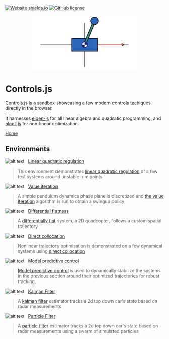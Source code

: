 [![Website shields.io](https://img.shields.io/website-up-down-green-red/http/shields.io.svg)](https://bertrandbev.github.io/controls-js/#/)
[![GitHub license](https://img.shields.io/github/license/Naereen/StrapDown.js.svg)](https://github.com/Naereen/StrapDown.js/blob/master/LICENSE)

<p align="center">
  <img width="340" src="/src/assets/logo.png">
</p>

# Controls.js

Controls.js is a sandbox showcasing a few modern controls techiques directly in the browser.

It harnesses [eigen-js](https://github.com/BertrandBev/eigen-js) for all linear algebra and quadratic programming, and [nlopt-js](https://github.com/BertrandBev/nlopt-js) for non-linear optimization.

[Home](https://bertrandbev.github.io/controls-js/#/)

## Environments

![alt text](https://api.iconify.design/mdi-matrix.svg?color=purple&width=25&height=25) &nbsp;   [Linear quadratic regulation](https://bertrandbev.github.io/controls-js/#/lqr/cartPole)

> This environment demonstrates [linear quadratic regulation](https://en.wikipedia.org/wiki/Linear%E2%80%93quadratic_regulator) of a few test systems around unstable trim points

![alt text](https://api.iconify.design/mdi-restore.svg?color=purple&width=25&height=25) &nbsp;   [Value iteration](https://bertrandbev.github.io/controls-js/#/valueIteration/simplePendulum)

> A simple pendulum dynamics phase plane is discretized and [the value iteration](https://en.wikipedia.org/wiki/Markov_decision_process#Value_iteration) algorithm is run to obtain a swingup policy

![alt text](https://api.iconify.design/mdi-infinity.svg?color=purple&width=25&height=25) &nbsp;   [Differential flatness](https://bertrandbev.github.io/controls-js/#/flatness/quadrotor2D)

> A [differentially flat](https://en.wikipedia.org/wiki/Flatness_(systems_theory)) system, a 2D quadcopter, follows a custom spatial trajectory

![alt text](https://api.iconify.design/mdi-vector-curve.svg?color=purple&width=25&height=25) &nbsp;   [Direct collocation](https://bertrandbev.github.io/controls-js/#/directCollocation/cartPole)

> Nonlinear trajectory optimisation is demonstrated on a few dynamical systems using [direct collocation](https://en.wikipedia.org/wiki/Trajectory_optimization)

![alt text](https://api.iconify.design/mdi-camera-timer.svg?color=purple&width=25&height=25) &nbsp;   [Model predictive control](https://bertrandbev.github.io/controls-js/#/mpc/cartPole)

> [Model predictive control](https://en.wikipedia.org/wiki/Model_predictive_control) is used to dynamically stabilize the systems in the previous section around their optimized trajectories for robust tracking.

![alt text](https://api.iconify.design/mdi-chart-bell-curve.svg?color=purple&width=25&height=25) &nbsp;   [Kalman Filter](https://bertrandbev.github.io/controls-js/#/kalmanFilter/car)

> A [kalman filter](https://en.wikipedia.org/wiki/Kalman_filter) estimator tracks a 2d top down car's state based on radar measurements

![alt text](https://api.iconify.design/mdi-dots-hexagon.svg?color=purple&width=25&height=25) &nbsp;   [Particle Filter](https://bertrandbev.github.io/controls-js/#/particleFilter/car)

> A [particle filter](https://en.wikipedia.org/wiki/Particle_filter) estimator tracks a 2d top down car's state based on radar measurements using a swarm of simulated particles
